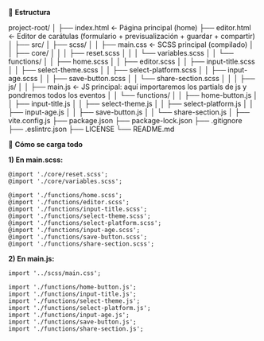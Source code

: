 🔧 **Estructura**

project-root/
│
├── index.html                    ← Página principal (home)
├── editor.html                   ← Editor de carátulas (formulario + previsualización + guardar + compartir)
│
├── src/
│   ├── scss/
│   │   ├── main.css              ← SCSS principal (compilado)
│   │   ├── core/
│   │   │   ├── reset.scss
│   │   │   └── variables.scss
│   │   └── functions/
│   │       ├── home.scss
│   │       ├── editor.scss
│   │       ├── input-title.scss
│   │       ├── select-theme.scss
│   │       ├── select-platform.scss
│   │       ├── input-age.scss
│   │       ├── save-button.scss
│   │       └── share-section.scss
│   │
│   ├── js/
│   │   ├── main.js               ← JS principal: aquí importaremos los partials de js y pondremos todos los eventos
│   │   └── functions/
│   │       ├── home-button.js
│   │       ├── input-title.js
│   │       ├── select-theme.js
│   │       ├── select-platform.js
│   │       ├── input-age.js
│   │       ├── save-button.js
│   │       └── share-section.js
│
├── vite.config.js
├── package.json
├── package-lock.json
├── .gitignore
├── .eslintrc.json
├── LICENSE
└── README.md


🧩 **Cómo se carga todo**

**1) En main.scss:**

    @import './core/reset.scss';
    @import './core/variables.scss';

    @import './functions/home.scss';
    @import './functions/editor.scss';
    @import './functions/input-title.scss';
    @import './functions/select-theme.scss';
    @import './functions/select-platform.scss';
    @import './functions/input-age.scss';
    @import './functions/save-button.scss';
    @import './functions/share-section.scss';


    
    
**2) En main.js:** 

    import '../scss/main.css';

    import './functions/home-button.js';
    import './functions/input-title.js';
    import './functions/select-theme.js';
    import './functions/select-platform.js';
    import './functions/input-age.js';
    import './functions/save-button.js';
    import './functions/share-section.js';




 